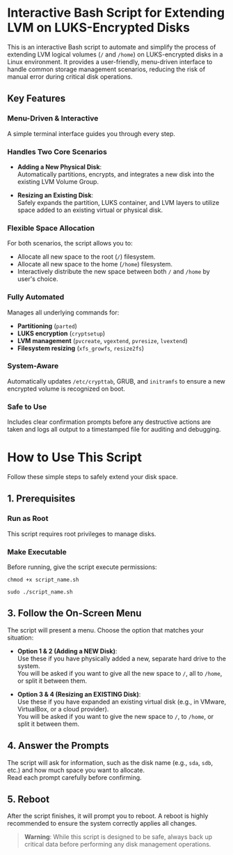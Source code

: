 # Interactive Bash Script for Extending LVM on LUKS-Encrypted Disks

This is an interactive Bash script to automate and simplify the process of extending LVM logical volumes (`/` and `/home`) on LUKS-encrypted disks in a Linux environment. It provides a user-friendly, menu-driven interface to handle common storage management scenarios, reducing the risk of manual error during critical disk operations.

## Key Features

### Menu-Driven & Interactive
A simple terminal interface guides you through every step.

### Handles Two Core Scenarios

- **Adding a New Physical Disk**:  
  Automatically partitions, encrypts, and integrates a new disk into the existing LVM Volume Group.

- **Resizing an Existing Disk**:  
  Safely expands the partition, LUKS container, and LVM layers to utilize space added to an existing virtual or physical disk.

### Flexible Space Allocation
For both scenarios, the script allows you to:

- Allocate all new space to the root (`/`) filesystem.
- Allocate all new space to the home (`/home`) filesystem.
- Interactively distribute the new space between both `/` and `/home` by user's choice.

### Fully Automated
Manages all underlying commands for:

- **Partitioning** (`parted`)
- **LUKS encryption** (`cryptsetup`)
- **LVM management** (`pvcreate`, `vgextend`, `pvresize`, `lvextend`)
- **Filesystem resizing** (`xfs_growfs`, `resize2fs`)

### System-Aware
Automatically updates `/etc/crypttab`, GRUB, and `initramfs` to ensure a new encrypted volume is recognized on boot.

### Safe to Use
Includes clear confirmation prompts before any destructive actions are taken and logs all output to a timestamped file for auditing and debugging.


# How to Use This Script

Follow these simple steps to safely extend your disk space.

## 1. Prerequisites

### Run as Root
This script requires root privileges to manage disks.

### Make Executable
Before running, give the script execute permissions:

`chmod +x script_name.sh`

`sudo ./script_name.sh`

## 3. Follow the On-Screen Menu

The script will present a menu. Choose the option that matches your situation:

- **Option 1 & 2 (Adding a NEW Disk)**:  
  Use these if you have physically added a new, separate hard drive to the system.  
  You will be asked if you want to give all the new space to `/`, all to `/home`, or split it between them.

- **Option 3 & 4 (Resizing an EXISTING Disk)**:  
  Use these if you have expanded an existing virtual disk (e.g., in VMware, VirtualBox, or a cloud provider).  
  You will be asked if you want to give the new space to `/`, to `/home`, or split it between them.

## 4. Answer the Prompts

The script will ask for information, such as the disk name (e.g., `sda`, `sdb`, etc.) and how much space you want to allocate.  
Read each prompt carefully before confirming.

## 5. Reboot

After the script finishes, it will prompt you to reboot. A reboot is highly recommended to ensure the system correctly applies all changes.

> **Warning**: While this script is designed to be safe, always back up critical data before performing any disk management operations.
